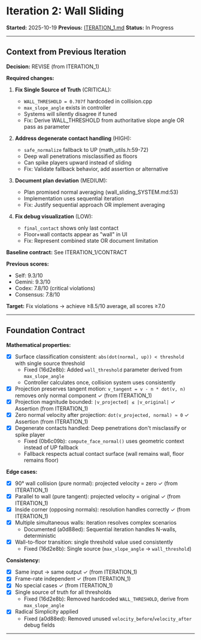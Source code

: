# Iteration 2: Wall Sliding

**Started:** 2025-10-19
**Previous:** [ITERATION_1.md](wall_sliding_ITERATION_1.md)
**Status:** In Progress

---

<!-- BEGIN: ITERATE/CONTEXT -->
## Context from Previous Iteration

**Decision:** REVISE (from ITERATION_1)

**Required changes:**

1. **Fix Single Source of Truth** (CRITICAL):
   - `WALL_THRESHOLD = 0.707f` hardcoded in collision.cpp
   - `max_slope_angle` exists in controller
   - Systems will silently disagree if tuned
   - Fix: Derive WALL_THRESHOLD from authoritative slope angle OR pass as parameter

2. **Address degenerate contact handling** (HIGH):
   - `safe_normalize` fallback to UP (math_utils.h:59-72)
   - Deep wall penetrations misclassified as floors
   - Can spike players upward instead of sliding
   - Fix: Validate fallback behavior, add assertion or alternative

3. **Document plan deviation** (MEDIUM):
   - Plan promised normal averaging (wall_sliding_SYSTEM.md:53)
   - Implementation uses sequential iteration
   - Fix: Justify sequential approach OR implement averaging

4. **Fix debug visualization** (LOW):
   - `final_contact` shows only last contact
   - Floor+wall contacts appear as "wall" in UI
   - Fix: Represent combined state OR document limitation

**Baseline contract:** See ITERATION_1/CONTRACT

**Previous scores:**
- Self: 9.3/10
- Gemini: 9.3/10
- Codex: 7.8/10 (critical violations)
- Consensus: 7.8/10

**Target:** Fix violations → achieve ≥8.5/10 average, all scores ≥7.0
<!-- END: ITERATE/CONTEXT -->

---

<!-- BEGIN: ITERATE/CONTRACT -->
## Foundation Contract

**Mathematical properties:**
- [x] Surface classification consistent: `abs(dot(normal, up)) < threshold` with single source threshold
  - Fixed (16d2e8b): Added `wall_threshold` parameter derived from `max_slope_angle`
  - Controller calculates once, collision system uses consistently
- [x] Projection preserves tangent motion: `v_tangent = v - n * dot(v, n)` removes only normal component ✓ (from ITERATION_1)
- [x] Projection magnitude bounded: `|v_projected| ≤ |v_original|` ✓ Assertion (from ITERATION_1)
- [x] Zero normal velocity after projection: `dot(v_projected, normal) ≈ 0` ✓ Assertion (from ITERATION_1)
- [x] Degenerate contacts handled: Deep penetrations don't misclassify or spike player
  - Fixed (0b6c09b): `compute_face_normal()` uses geometric context instead of UP fallback
  - Fallback respects actual contact surface (wall remains wall, floor remains floor)

**Edge cases:**
- [x] 90° wall collision (pure normal): projected velocity = zero ✓ (from ITERATION_1)
- [x] Parallel to wall (pure tangent): projected velocity = original ✓ (from ITERATION_1)
- [x] Inside corner (opposing normals): resolution handles correctly ✓ (from ITERATION_1)
- [x] Multiple simultaneous walls: iteration resolves complex scenarios
  - Documented (a0d88ed): Sequential iteration handles N-walls, deterministic
- [x] Wall-to-floor transition: single threshold value used consistently
  - Fixed (16d2e8b): Single source (`max_slope_angle` → `wall_threshold`)

**Consistency:**
- [x] Same input → same output ✓ (from ITERATION_1)
- [x] Frame-rate independent ✓ (from ITERATION_1)
- [x] No special cases ✓ (from ITERATION_1)
- [x] Single source of truth for all thresholds
  - Fixed (16d2e8b): Removed hardcoded `WALL_THRESHOLD`, derive from `max_slope_angle`
- [x] Radical Simplicity applied
  - Fixed (a0d88ed): Removed unused `velocity_before`/`velocity_after` debug fields
<!-- END: ITERATE/CONTRACT -->

---
